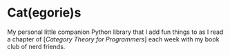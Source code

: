 # Cat(egorie)s

My personal little companion Python library that I add fun things to as I read
a chapter of [_Category Theory for Programmers_] each week with my book club
of nerd friends. 

